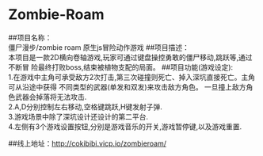 # Zombie-Roam
##项目名称：    
僵尸漫步/zombie roam  原生js冒险动作游戏
##项目描述：       
本项目是一款2D横向卷轴游戏,玩家可通过键盘操控勇敢的僵尸移动,跳跃等,通过不断冒	险最终打败boss,结束被植物支配的局面。
##项目功能(游戏设定):       
1.在游戏中主角可承受敌方2次打击,第三次碰撞则死亡、掉入深坑直接死亡。主角可从沿途中获得	不同类型的武器(单发和双发)来攻击敌方角色。
一旦撞上敌方角色武器会掉落将无法攻击.    
2.A,D分别控制左右移动,空格键跳跃,H键发射子弹.   
3.游戏场景中除了深坑设计还设计的第二平台.    
4.左侧有3个游戏设置按钮,分别是游戏音乐的开关,游戏暂停键,以及游戏重置.    

##线上地址：http://cokibibi.vicp.io/zombieroam/

